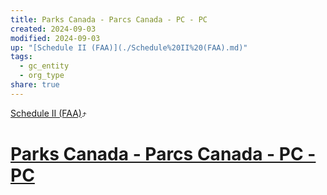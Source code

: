 ```yaml
---
title: Parks Canada - Parcs Canada - PC - PC
created: 2024-09-03
modified: 2024-09-03
up: "[Schedule II (FAA)](./Schedule%20II%20(FAA).md)"
tags:
  - gc_entity
  - org_type
share: true
---
```

[Schedule II (FAA)](./Schedule%20II%20(FAA).md)⤴️
# [Parks Canada - Parcs Canada - PC - PC](Parks%20Canada%20-%20Parcs%20Canada%20-%20PC%20-%20PC.md)
